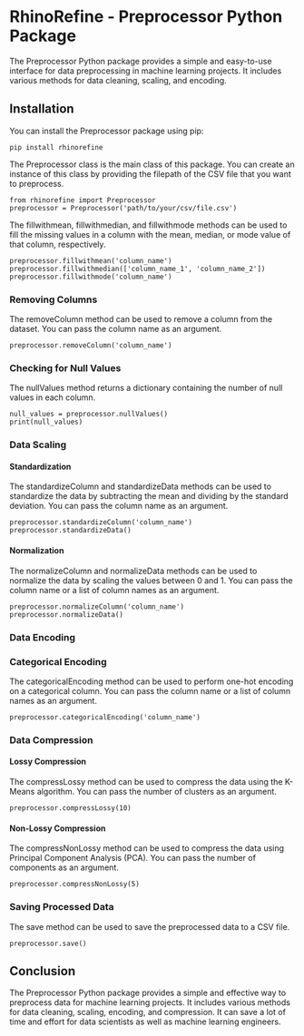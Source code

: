 # RhinoRefine - Preprocessor Python Package

The Preprocessor Python package provides a simple and easy-to-use interface for data preprocessing in machine learning projects. It includes various methods for data cleaning, scaling, and encoding.

## Installation

You can install the Preprocessor package using pip:

`pip install rhinorefine`

The Preprocessor class is the main class of this package. You can create an instance of this class by providing the filepath of the CSV file that you want to preprocess.

```
from rhinorefine import Preprocessor
preprocessor = Preprocessor('path/to/your/csv/file.csv')
```

The fillwithmean, fillwithmedian, and fillwithmode methods can be used to fill the missing values in a column with the mean, median, or mode value of that column, respectively.

```
preprocessor.fillwithmean('column_name')
preprocessor.fillwithmedian(['column_name_1', 'column_name_2'])
preprocessor.fillwithmode('column_name')
```

### Removing Columns
The removeColumn method can be used to remove a column from the dataset. You can pass the column name as an argument.

```
preprocessor.removeColumn('column_name')
```

### Checking for Null Values
The nullValues method returns a dictionary containing the number of null values in each column.

```
null_values = preprocessor.nullValues()
print(null_values)
```

### Data Scaling

#### Standardization

The standardizeColumn and standardizeData methods can be used to standardize the data by subtracting the mean and dividing by the standard deviation. You can pass the column name as an argument.

```
preprocessor.standardizeColumn('column_name')
preprocessor.standardizeData()
```

#### Normalization
The normalizeColumn and normalizeData methods can be used to normalize the data by scaling the values between 0 and 1. You can pass the column name or a list of column names as an argument.
```
preprocessor.normalizeColumn('column_name')
preprocessor.normalizeData()
```

### Data Encoding

### Categorical Encoding
The categoricalEncoding method can be used to perform one-hot encoding on a categorical column. You can pass the column name or a list of column names as an argument.

```
preprocessor.categoricalEncoding('column_name')
```

### Data Compression

#### Lossy Compression
The compressLossy method can be used to compress the data using the K-Means algorithm. You can pass the number of clusters as an argument.

```
preprocessor.compressLossy(10)
```

#### Non-Lossy Compression
The compressNonLossy method can be used to compress the data using Principal Component Analysis (PCA). You can pass the number of components as an argument.

```
preprocessor.compressNonLossy(5)
```

### Saving Processed Data
The save method can be used to save the preprocessed data to a CSV file.

```
preprocessor.save()
```

## Conclusion

The Preprocessor Python package provides a simple and effective way to preprocess data for machine learning projects. It includes various methods for data cleaning, scaling, encoding, and compression. It can save a lot of time and effort for data scientists as well as machine learning engineers.
